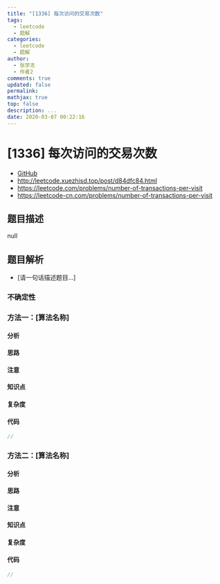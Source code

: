 ```yaml
---
title: "[1336] 每次访问的交易次数"
tags:
  - leetcode
  - 题解
categories:
  - leetcode
  - 题解
author:
  - 张学志
  - 作者2
comments: true
updated: false
permalink:
mathjax: true
top: false
description: ...
date: 2020-03-07 00:22:16
---
```



# [1336] 每次访问的交易次数
* [GitHub](https://github.com/algoboy101/LeetCodeCrowdsource/tree/master/_posts/QA/%5B1336%5D%20%E6%AF%8F%E6%AC%A1%E8%AE%BF%E9%97%AE%E7%9A%84%E4%BA%A4%E6%98%93%E6%AC%A1%E6%95%B0.md)
* http://leetcode.xuezhisd.top/post/d84dfc84.html
* https://leetcode.com/problems/number-of-transactions-per-visit
* https://leetcode-cn.com/problems/number-of-transactions-per-visit


## 题目描述

null


## 题目解析
* [请一句话描述题目...]

### 不确定性


### 方法一：[算法名称]

#### 分析

#### 思路

#### 注意

#### 知识点

#### 复杂度

#### 代码

```cpp
//
```


### 方法二：[算法名称]

#### 分析

#### 思路

#### 注意

#### 知识点

#### 复杂度

#### 代码

```cpp
//
```


